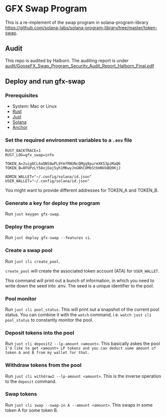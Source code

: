 # GFX Swap Program

This is a re-implement of the swap program in solana-program-library https://github.com/solana-labs/solana-program-library/tree/master/token-swap.

## Audit

This repo is audited by Halborn. The auditing report is under [audit/GooseFX_Swap_Program_Security_Audit_Report_Halborn_Final.pdf](audit/GooseFX_Swap_Program_Security_Audit_Report_Halborn_Final.pdf)

## Deploy and run gfx-swap

### Prerequisites

* System: Mac or Linux
* [Rust](https://rustup.rs/)
* [Just](https://github.com/casey/just#pre-built-binaries)
* [Solana](https://docs.solana.com/cli/install-solana-cli-tools#macos--linux)
* [Anchor](https://project-serum.github.io/anchor/getting-started/installation.html#install-anchor)

### Set the required environment variables to a `.env` file
```
RUST_BACKTRACE=1
RUST_LOG=gfx_swap=info

TOKEN_A=2uig6CL6aQNS8wPL9YmfRNUNcQMgq9purmXK53pzMaQ6
TOKEN_B=8FUPzLY58ojDaj5yh1MKwyJnGNhCDMbStbHNVkBQ9KjJ

ADMIN_WALLET="~/.config/solana/id.json"
USER_WALLET="~/.config/solana/id.json"
```

You might want to provide different addresses for TOKEN_A and TOKEN_B.

### Generate a key for deploy the program
Run `just keygen gfx-swap`.

### Deploy the program

Run `just deploy gfx-swap --features ci`.

### Create a swap pool

Run `just cli create_pool`.

`create_pool` will create the associated token account (ATA) for `USER_WALLET`.

This command will print out a bunch of information, in which you need to write down the seed into .env. 
The seed is a unique identifier to the pool.

### Pool monitor

Run `just cli pool_status`. 
This will print out a snapshot of the current pool status.
You can combine it with the `watch` command, i.e. `watch just cli pool_status` to constantly monitor the pool.

### Deposit tokens into the pool

Run `just cli deposit2 --lp-amount <amount>`. 
This basically askes the pool `I'd like to get <amount> LP tokens and you can deduct some amount of token A and B from my wallet for that.`

### Withdraw tokens from the pool

Run `just cli withdraw2 --lp-amount <amount>`. 
This is the inverse operation to the `deposit` command.

### Swap tokens

Run `just cli swap --swap-in A --amount <amount>`. 
This swaps in some token A for some token B.


